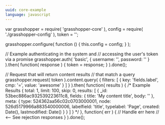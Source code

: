 ```yaml
---
uuid: core-example
language: javascript
---
```


var grasshopper = require( 'grasshopper-core' ),
    config = require( './grasshopper-config' ),
    token = '';

grasshopper.configure( function () {
    this.config = config;
} );

// Example authenticating in the system and
// accessing the user's token via a promise
grasshopper.auth( 'basic', { username: '', password: '' } ).then( function( response ) {
    token = response;
} ).done();

// Request that will return content results
// that match a query
grasshopper.request( token ).content.query( {
        filters: [ {
            key: 'fields.label',
            cmp: '=',
            value: 'awesome'
        } ]
    } ).then(
      function( results ) {
        /* Example Results
            {
                total: 1,
                limit: 100,
                skip: 0,
                results: [ {
                    _id: 53bec886ac932539223611c8,
                    fields: {
                        title: 'My content title',
                        body: ''
                    },
                    meta: {
                        type: 524362aa56c02c0703000001,
                        node: 526d5179966a883540000006,
                        labelfield: 'title',
                        typelabel: 'Page',
                        created: Date(),
                        lastmodified: Date()
                    }
                } ]
            }
        */
      },
      function( err ) {
        // Handle err here
        // <-- See rejection responses
      }
    ).done();
